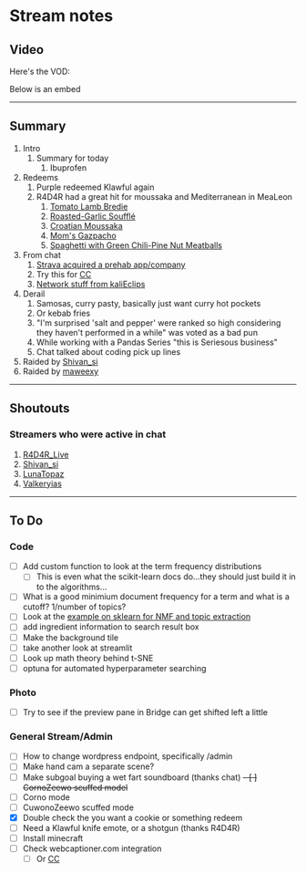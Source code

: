 # Stream notes

## Video

Here's the VOD:

Below is an embed

---

## Summary

1. Intro
   1. Summary for today
      1. Ibuprofen
2. Redeems
   1. Purple redeemed Klawful again
   2. R4D4R had a great hit for moussaka and Mediterranean in MeaLeon
      1. [Tomato Lamb Bredie](https://www.epicurious.com/recipes/food/views/tomato-lamb-bredie-238843)
      2. [Roasted-Garlic Soufflé](https://www.epicurious.com/recipes/food/views/roasted-garlic-souffle-241739)
      3. [Croatian Moussaka](https://www.epicurious.com/recipes/food/views/croatian-moussaka-230458)
      4. [Mom's Gazpacho](https://www.epicurious.com/recipes/food/views/moms-gazpacho-105096)
      5. [Spaghetti with Green Chili-Pine Nut Meatballs](https://www.epicurious.com/recipes/food/views/spaghetti-with-green-chili-pine-nut-meatballs-103903)
3. From chat
   1. [Strava acquired a prehab app/company](https://www.strava.com/clubs/231407/posts/20752036)
   2. Try this for [CC](https://github.com/openai/whisper)
   3. [Network stuff from kaliEclips](https://www.youtube.com/c/networkchuck)
4. Derail
   1. Samosas, curry pasty, basically just want curry hot pockets
   2. Or kebab fries
   3. "I'm surprised 'salt and pepper' were ranked so high considering they haven't performed in a while" was voted as a bad pun
   4. While working with a Pandas Series "this is Seriesous business"
   5. Chat talked about coding pick up lines
5. Raided by [Shivan_si](https://www.twitch.tv/shivan_si)
6. Raided by [maweexy](https://www.twitch.tv/maweexy)

---

## Shoutouts

### Streamers who were active in chat

1. [R4D4R_Live](https://www.twitch.tv/R4D4R_Live)
2. [Shivan_si](https://www.twitch.tv/shivan_si)
3. [LunaTopaz](https://www.twitch.tv/lunatopaz)
4. [Valkeryias](https://www.twitch.tv/valkeryias)

---

## To Do

### Code

- [ ] Add custom function to look at the term frequency distributions
  - [ ] This is even what the scikit-learn docs do...they should just build it in to the algorithms...
- [ ] What is a good minimium document frequency for a term and what is a cutoff? 1/number of topics?
- [ ] Look at the [example on sklearn for NMF and topic extraction](https://scikit-learn.org/stable/auto_examples/applications/plot_topics_extraction_with_nmf_lda.html#sphx-glr-auto-examples-applications-plot-topics-extraction-with-nmf-lda-py)
- [ ] add ingredient information to search result box
- [ ] Make the background tile
- [ ] take another look at streamlit
- [ ] Look up math theory behind t-SNE
- [ ] optuna for automated hyperparameter searching

### Photo

- [ ] Try to see if the preview pane in Bridge can get shifted left a little

### General Stream/Admin

- [ ] How to change wordpress endpoint, specifically /admin
- [ ] Make hand cam a separate scene?
- [ ] Make subgoal buying a wet fart soundboard (thanks chat)
~~- [ ] CornoZeewo scuffed model~~
- [ ] Corno mode
- [ ] CuwonoZeewo scuffed mode
- [X] Double check the you want a cookie or something redeem
- [ ] Need a Klawful knife emote, or a shotgun (thanks R4D4R)
- [ ] Install minecraft
- [ ] Check webcaptioner.com integration
  - [ ] Or [CC](https://github.com/openai/whisper)
